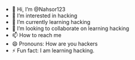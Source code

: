 - 👋 Hi, I’m @Nahsor123
- 👀 I’m interested in hacking 
- 🌱 I’m currently learning hacking 
- 💞️ I’m looking to collaborate on learning hacking
- 📫 How to reach me 
- 😄 Pronouns: How are you hackers 
- ⚡ Fun fact: I am learning hacking.

<!---
Nahsor123/Nahsor123 is a ✨ special ✨ repository because its `README.md` (this file) appears on your GitHub profile.
You can click the Preview link to take a look at your changes.
--->
